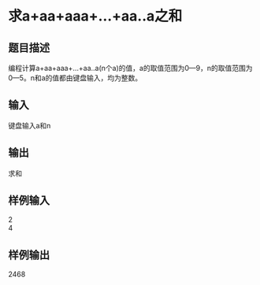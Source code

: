  # 求a+aa+aaa+…+aa..a之和  
  
 ## 题目描述  
 编程计算a+aa+aaa+…+aa..a(n个a)的值，a的取值范围为0—9，n的取值范围为0—5。n和a的值都由键盘输入，均为整数。  
   
 ## 输入  
 键盘输入a和n  
   
 ## 输出  
 求和  
   
 ## 样例输入  
 2  
 4  
 ## 样例输出  
 2468  
   
  
